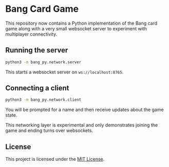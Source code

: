 # Bang Card Game

This repository now contains a Python implementation of the Bang card game along with a very small websocket server to experiment with multiplayer connectivity.

## Running the server

```bash
python3 -m bang_py.network.server
```

This starts a websocket server on `ws://localhost:8765`.

## Connecting a client

```bash
python3 -m bang_py.network.client
```

You will be prompted for a name and then receive updates about the game state.

This networking layer is experimental and only demonstrates joining the game and ending turns over websockets.

## License

This project is licensed under the [MIT License](LICENSE).

